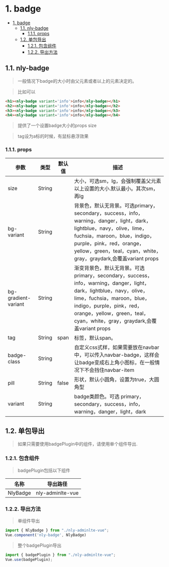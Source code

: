 # 1. badge
<!-- TOC -->

- [1. badge](#1-badge)
    - [1.1. nly-badge](#11-nly-badge)
        - [1.1.1. props](#111-props)
    - [1.2. 单包导出](#12-单包导出)
        - [1.2.1. 包含组件](#121-包含组件)
        - [1.2.2. 导出方法](#122-导出方法)

<!-- /TOC -->
## 1.1. nly-badge

> 一般情况下badge的大小时由父元素或者以上的元素决定的。

> 比如可以

```html
<h1><nly-badge variant='info'>info</nly-badge></h1>
<h2><nly-badge variant='info'>info</nly-badge></h2>
<h3><nly-badge variant='info'>info</nly-badge></h3>
<h4><nly-badge variant='info'>info</nly-badge></h4>
```

> 提供了一个设置badge大小的props size

> tag设为a标的时候，有鼠标悬浮效果

### 1.1.1. props

参数 | 类型 |  默认值 | 描述
-|-|-|-
size | String |  | 大小，可选sm，lg，会强制覆盖父元素以上设置的大小.默认最小。其次sm，再lg
bg-variant | String |  | 背景色，默认无背景。可选primary，secondary，success，info，warning，danger，light，dark，lightblue，navy，olive，lime，fuchsia，maroon，blue，indigo，purple，pink，red，orange，yellow，green，teal，cyan，white，gray，graydark,会覆盖variant props
bg-gradient-variant | String |  | 渐变背景色，默认无背景。可选primary，secondary，success，info，warning，danger，light，dark，lightblue，navy，olive，lime，fuchsia，maroon，blue，indigo，purple，pink，red，orange，yellow，green，teal，cyan，white，gray，graydark,会覆盖variant props
tag | String | span | 标签，默认span。
badge-class | String | | 自定义css式样，如果需要放在navbar中，可以传入navbar-badge，这样会让badge变成右上角小图标，在一般情况下不会挡住navbar-item
pill | String | false | 形状，默认小圆角，设置为true，大圆角型
variant | String |  | badge类颜色。可选  primary，secondary，success，info，warning，danger，light，dark

## 1.2. 单包导出

> 如果只需要使用badgePlugin中的组件，请使用单个组件导出.

### 1.2.1. 包含组件

> badgePlugin包括以下组件

名称 | 导出路径
-|-
NlyBadge | nly-adminlte-vue

### 1.2.2. 导出方法

> 单组件导出

```js
import { NlyBadge } from "./nly-adminlte-vue";
Vue.component('nly-badge', NlyBadge)
```

> 整个badgePlugin导出

```js
import { badgePlugin } from "./nly-adminlte-vue";
Vue.use(badgePlugin);
```
